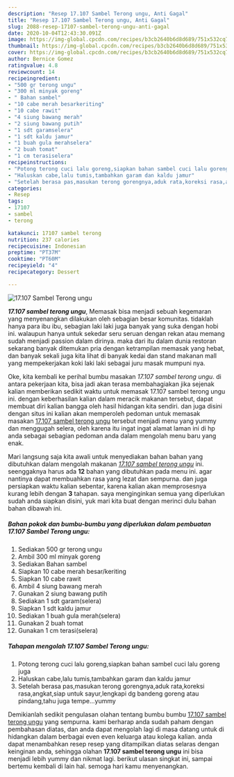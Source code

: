 ```yaml
---
description: "Resep 17.107 Sambel Terong ungu, Anti Gagal"
title: "Resep 17.107 Sambel Terong ungu, Anti Gagal"
slug: 2088-resep-17107-sambel-terong-ungu-anti-gagal
date: 2020-10-04T12:43:30.091Z
image: https://img-global.cpcdn.com/recipes/b3cb2640b6d8d689/751x532cq70/17107-sambel-terong-ungu-foto-resep-utama.jpg
thumbnail: https://img-global.cpcdn.com/recipes/b3cb2640b6d8d689/751x532cq70/17107-sambel-terong-ungu-foto-resep-utama.jpg
cover: https://img-global.cpcdn.com/recipes/b3cb2640b6d8d689/751x532cq70/17107-sambel-terong-ungu-foto-resep-utama.jpg
author: Bernice Gomez
ratingvalue: 4.8
reviewcount: 14
recipeingredient:
- "500 gr terong ungu"
- "300 ml minyak goreng"
- " Bahan sambel"
- "10 cabe merah besarkeriting"
- "10 cabe rawit"
- "4 siung bawang merah"
- "2 siung bawang putih"
- "1 sdt garamselera"
- "1 sdt kaldu jamur"
- "1 buah gula merahselera"
- "2 buah tomat"
- "1 cm terasiselera"
recipeinstructions:
- "Potong terong cuci lalu goreng,siapkan bahan sambel cuci lalu goreng juga"
- "Haluskan cabe,lalu tumis,tambahkan garam dan kaldu jamur"
- "Setelah berasa pas,masukan terong gorengnya,aduk rata,koreksi rasa,angkat,siap untuk sayur,lengkapi dg bandeng goreng atau pindang,tahu juga tempe...yummy"
categories:
- Resep
tags:
- 17107
- sambel
- terong

katakunci: 17107 sambel terong 
nutrition: 237 calories
recipecuisine: Indonesian
preptime: "PT37M"
cooktime: "PT60M"
recipeyield: "4"
recipecategory: Dessert

---
```



![17.107 Sambel Terong ungu](https://img-global.cpcdn.com/recipes/b3cb2640b6d8d689/751x532cq70/17107-sambel-terong-ungu-foto-resep-utama.jpg)

<b><i>17.107 sambel terong ungu</i></b>, Memasak bisa menjadi sebuah kegemaran yang menyenangkan dilakukan oleh sebagian besar komunitas. tidaklah hanya para ibu ibu, sebagian laki laki juga banyak yang suka dengan hobi ini. walaupun hanya untuk sekedar seru seruan dengan rekan atau memang sudah menjadi passion dalam dirinya. maka dari itu dalam dunia restoran sekarang banyak ditemukan pria dengan ketrampilan memasak yang hebat, dan banyak sekali juga kita lihat di banyak kedai dan stand makanan mall yang mempekerjakan koki laki laki sebagai juru masak mumpuni nya.



Oke, kita kembali ke perihal bumbu masakan <i>17.107 sambel terong ungu</i>. di antara pekerjaan kita, bisa jadi akan terasa membahagiakan jika sejenak kalian memberikan sedikit waktu untuk memasak 17.107 sambel terong ungu ini. dengan keberhasilan kalian dalam meracik makanan tersebut, dapat membuat diri kalian bangga oleh hasil hidangan kita sendiri. dan juga disini dengan situs ini kalian akan memperoleh pedoman untuk memasak masakan <u>17.107 sambel terong ungu</u> tersebut menjadi menu yang yummy dan menggugah selera, oleh karena itu ingat ingat alamat laman ini di hp anda sebagai sebagian pedoman anda dalam mengolah menu baru yang enak.


Mari langsung saja kita awali untuk menyediakan bahan bahan yang dibutuhkan dalam mengolah makanan <u><i>17.107 sambel terong ungu</i></u> ini. seenggaknya harus ada <b>12</b> bahan yang dibutuhkan pada menu ini. agar nantinya dapat membuahkan rasa yang lezat dan sempurna. dan juga persiapkan waktu kalian sebentar, karena kalian akan memprosesnya kurang lebih dengan <b>3</b> tahapan. saya menginginkan semua yang diperlukan sudah anda siapkan disini, yuk mari kita buat dengan merinci dulu bahan bahan dibawah ini.

<!--inarticleads1-->

##### Bahan pokok dan bumbu-bumbu yang diperlukan dalam pembuatan 17.107 Sambel Terong ungu:

1. Sediakan 500 gr terong ungu
1. Ambil 300 ml minyak goreng
1. Sediakan  Bahan sambel
1. Siapkan 10 cabe merah besar/keriting
1. Siapkan 10 cabe rawit
1. Ambil 4 siung bawang merah
1. Gunakan 2 siung bawang putih
1. Sediakan 1 sdt garam(selera)
1. Siapkan 1 sdt kaldu jamur
1. Sediakan 1 buah gula merah(selera)
1. Gunakan 2 buah tomat
1. Gunakan 1 cm terasi(selera)




<!--inarticleads2-->

##### Tahapan mengolah 17.107 Sambel Terong ungu:

1. Potong terong cuci lalu goreng,siapkan bahan sambel cuci lalu goreng juga
1. Haluskan cabe,lalu tumis,tambahkan garam dan kaldu jamur
1. Setelah berasa pas,masukan terong gorengnya,aduk rata,koreksi rasa,angkat,siap untuk sayur,lengkapi dg bandeng goreng atau pindang,tahu juga tempe...yummy




Demikianlah sedikit pengulasan olahan tentang bumbu bumbu <u>17.107 sambel terong ungu</u> yang sempurna. kami berharap anda sudah paham dengan pembahasan diatas, dan anda dapat mengolah lagi di masa datang untuk di hidangkan dalam berbagai even even keluarga atau kolega kalian. anda dapat menambahkan resep resep yang ditampilkan diatas selaras dengan keinginan anda, sehingga olahan <b>17.107 sambel terong ungu</b> ini bisa menjadi lebih yummy dan nikmat lagi. berikut ulasan singkat ini, sampai bertemu kembali di lain hal. semoga hari kamu menyenangkan.
